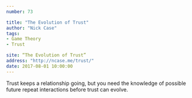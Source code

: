 ```yaml
---
number: 73

title: "The Evolution of Trust"
author: "Nick Case"
tags:
- Game Theory
- Trust

site: “The Evolution of Trust”
address: "http://ncase.me/trust/"
date: 2017-08-01 10:00:00
---
```


Trust keeps a relationship going, but you need the knowledge of possible future repeat interactions before trust can evolve.
